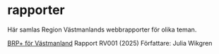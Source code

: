 # rapporter

Här samlas Region Västmanlands webbrapporter för olika teman.


[BRP+ för Västmanland](https://region-vastmanland.github.io/rapporter/BRP%2B%20f%C3%B6r%20V%C3%A4stmanland%20web.html)
Rapport RV001 (2025) Författare: Julia Wikgren


